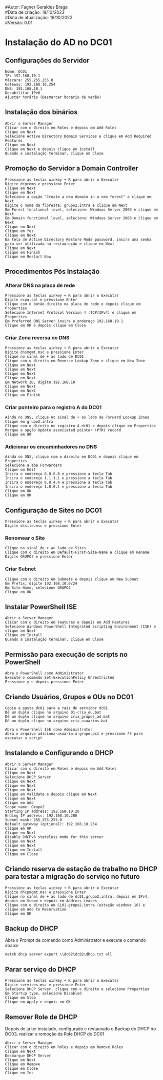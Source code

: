 #Autor: Fagner Geraldes Braga  
#Data de criação: 18/10/2023    
#Data de atualização: 18/10/2023  
#Versão: 0.01  

# Instalação do AD no DC01
## Configurações do Servidor
```
Nome: DC01
IP: 192.168.10.1
Máscara: 255.255.255.0
Gateway: 192.168.10.254
DNS: 192.168.10.1
Desabilitar IPv6
Ajustar horário (Desmarcar horário de verão)
```
## Instalação dos binários
```
Abrir o Server Manager
Clicar com o direito em Roles e depois em Add Roles
Clique em Next
Selecione Active Directory Domain Services e clique em Add Required Features
Clique em Next
Clique em Next e depois clique em Install
Quando a instalação terminar, clique em Close
```
## Promoção do Servidor a Domain Controller
```
Pressione as teclas winkey + R para abrir o Executar
Digite dcpromo e pressione Enter
Clique em Next
Clique em Next
Selecione a opção "Create a new domain in a new forest" e clique em Next
Digite o nome da floresta: grupo2.intra e clique em Next
Em Forest functional level, selecione: Windows Server 2003 e clique em Next
Em Domain functional level, selecione: Windows Server 2003 e clique em Next
Clique em Next
Clique em Yes
Clique em Next
Na tela de Active Directory Restore Mode password, insira uma senha para ser utilizada na restauração e clique em Next
Clique em Next
Clique em Finish
Clique em Restart Now
```
## Procedimentos Pós Instalação

### Alterar DNS na placa de rede
```
Pressione as teclas winkey + R para abrir o Executar
Digite ncpa.cpl e pressione Enter
Clique com o botão direito na placa de rede e depois clique em Properties
Selecione Internet Protocol Version 4 (TCP/IPv4) e clique em Properties
Em Preferred DNS Server insira o endereço 192.168.10.1
Clique em OK e depois clique em Close
```
### Criar Zona reversa no DNS
```
Pressione as teclas winkey + R para abrir o Executar
Digite dnsmgmt.msc e pressione Enter
Clique no sinal de + ao lado de DC01
Clique com o direito em Reverse Lookup Zone e clique em New Zone
Clique em Next
Clique em Next
Clique em Next
Clique em Next
Em Network ID, digite 192.168.10
Clique em Next
Clique em Next
Clique em Finish
```
### Criar ponteiro para o registro A do DC01
```
Ainda no DNS, clique no sinal de + ao lado de Forward Lookup Zones
Clique em grupo2.intra
Clique com o direito no registro A dc01 e depois clique em Properties
Marque a opção Update associated pointer (PTR) record
Clique em OK
```
### Adicionar os encaminhadores no DNS
```
Ainda no DNS, clique com o direito em DC01 e depois clique em Properties
Selecione a aba Forwarders
Clique em Edit
Insira o endereço 8.8.8.8 e pressione a tecla Tab
Insira o endereço 1.1.1.1 e pressione a tecla Tab
Insira o endereço 8.8.4.4 e pressione a tecla Tab
Insira o endereço 1.0.0.1 e pressione a tecla Tab
Clique em OK
Clique em OK
```
## Configuração de Sites no DC01
```
Pressione as teclas winkey + R para abrir o Executar
Digite dssite.msc e pressione Enter
```
### Renomear o Site
```
Clique no sinal de + ao lado de Sites
Clique com o direito em Default-First-Site-Name e clique em Rename
Digite GRUPO2 e pressione Enter
```
### Criar Subnet
```
Clique com o direito em Subnets e depois clique em New Subnet
Em Prefix, digite 192.168.10.0/24
Em Site Name, selecione GRUPO2
Clique em OK
```
## Instalar PowerShell ISE
```
Abrir o Server Manager
Clicar com o direito em Features e depois em Add Features
Selecione Windows PowerShell Integrated Scripting Environment (ISE) e clique em Next
Clique em Install
Quando a instalação terminar, clique em Close
```
## Permissão para execução de scripts no PowerShell
```
Abra o PowerShell como Administrator
Execute o comando Set-ExecutionPolicy Unrestricted
Pressione y e depois pressione Enter
```
## Criando Usuários, Grupos e OUs no DC01
```
Copie a pasta dc01 para a raiz do servidor dc01
Dê um duplo clique no arquivo 01-cria_ou.bat
Dê um duplo clique no arquivo cria_grupos_ad.bat
Dê um duplo clique no arquivo cria_usuarios.bat

Abra o PowerShell ISE como Administrator
Abra o arquivo adiciona-usuario-a-grupo.ps1 e pressione F5 para executar o script
```
## Instalando e Configurando o DHCP
```
Abrir o Server Manager
Clicar com o direito em Roles e depois em Add Roles
Clique em Next
Selecione DHCP Server
Clique em Next
Clique em Next
Clique em Next
Clique em Validate e depois clique em Next
Clique em Next
Clique em Add
Scope name: Grupo2
Starting IP address: 192.168.10.20
Ending IP address: 192.168.10.200
Subnet mask: 255.255.255.0
Default gateway (optional): 192.168.10.254
Clique em OK
Clique em Next
Disable DHCPv6 stateless mode for this server
Clique em Next
Clique em Next
Clique em Install
Clique em Close
```
## Criando reserva de estação de trabalho no DHCP para testar a migração do serviço no futuro
```
Pressione as teclas winkey + R para abrir o Executar
Digite dhcpmgmt.msc e pressione Enter
Clique no sinal de + ao lado de dc01.grupo2.intra, depois em IPv4, depois em Scope e depois em Address Leases
Clique com o direito em CL01.grupo2.intra (estação windows 10) e clique em Add to Reservation
Clique em OK
```
## Backup do DHCP
Abra o Prompt de comando como Administrator e execute o comando abaixo
```
netsh dhcp server export \\dc02\dc02\dhcp.txt all
```
## Parar serviço do DHCP
```
Pressione as teclas winkey + R para abrir o Executar
Digite services.msc e pressione Enter
Selecione DHCP Server, clique com o direito e selecione Properties
Em Startup type, selecione Disabled
Clique em Stop
Clique em Apply e depois em OK
```
## Remover Role de DHCP
Depois de já ter instalado, configurado e restaurado o Backup do DHCP no DC03, realizar a remoção da Role DHCP do DC01
```
Abrir o Server Manager
Clicar com o direito em Roles e depois em Remove Roles
Clique em Next
Desmarque DHCP Server
Clique em Next
Clique em Remove
Clique em Close
Clique em Yes
```
